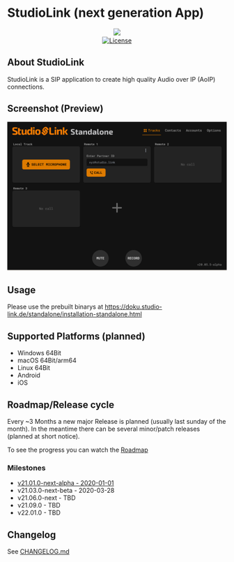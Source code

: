 # StudioLink (next generation App)

<div align="center">
	<a href="https://studio-link.de" target="_blank">
		<img src="https://studio-link.de/assets/webbanner/sl_button-234x60@3x.png" width="500">
	</a>
</div>
<div align="center">
<a href="https://github.com/Studio-Link/next/blob/main/LICENSE">
    <img src="https://img.shields.io/badge/license-MIT-green" alt="License">
</a>
</div>

## About StudioLink

StudioLink is a SIP application to create high quality Audio over IP (AoIP) connections.

## Screenshot (Preview)

![Screenshot App Next-Alpha](https://raw.githubusercontent.com/Studio-Link/next/main/doc/images/screenshot_alpha.png)

## Usage

Please use the prebuilt binarys at https://doku.studio-link.de/standalone/installation-standalone.html

## Supported Platforms (planned)

- Windows 64Bit
- macOS 64Bit/arm64
- Linux 64Bit
- Android
- iOS

## Roadmap/Release cycle

Every ~3 Months a new major Release is planned (usually last sunday of the month).
In the meantime there can be several minor/patch releases (planned at short notice).

To see the progress you can watch the [Roadmap](https://github.com/Studio-Link/next/projects/1)

### Milestones

- [v21.01.0-next-alpha - 2020-01-01](https://github.com/Studio-Link/next/milestone/1)
- v21.03.0-next-beta - 2020-03-28
- v21.06.0-next - TBD
- v21.09.0 - TBD
- v22.01.0 - TBD

## Changelog

See [CHANGELOG.md](CHANGELOG.md)
